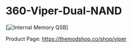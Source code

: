 # 360-Viper-Dual-NAND

[![Internal Memory QSB](https://i.imgur.com/icGctLh.png)]

Product Page: https://themodshop.co/shop/viper